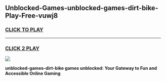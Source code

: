
## Unblocked-Games-unblocked-games-dirt-bike-Play-Free-vuwj8
<h3>
<a href="https://premium76.site?title=unblocked-games-dirt-bike&ref=10A">CLICK TO PLAY</a></h3>
<hr>

<h3>
<a href="https://premium76.site?title=unblocked-games-dirt-bike&ref=10A">CLICK 2 PLAY</a>
  
</h3>

<a href="https://premium76.site?title=unblocked-games-dirt-bike&ref=10A"><img src="https://clearcache.store/games.png"></a>


**unblocked-games-dirt-bike games unblocked: Your Gateway to Fun and Accessible Online Gaming**
